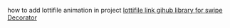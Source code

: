 how to add lottifile animation in project 
<a href="https://lottiefiles.com/search?q=notebook+pencil">lottifile link </a>
<a href="https://github.com/xabaras/RecyclerViewSwipeDecorator">gihub library for swipe Decorator</a>
